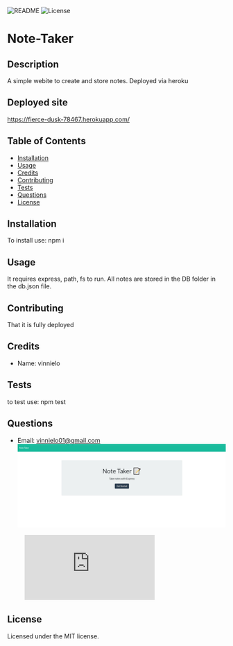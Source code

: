 ![README](https://img.shields.io/badge/NODE-NoteTaker-red?style=plastic&logo=appveyor)
![License](https://img.shields.io/badge/MIT-100%-blue?style=plastic&logo=appveyor)

# Note-Taker

## Description

A simple webite to create and store notes. Deployed via heroku

## Deployed site

https://fierce-dusk-78467.herokuapp.com/

## Table of Contents

- [Installation](#installation)
- [Usage](#usage)
- [Credits](#credits)
- [Contributing](#contributing)
- [Tests](#tests)
- [Questions](#questions)
- [License](#license)

## Installation

To install use: npm i

## Usage

It requires express, path, fs to run. All notes are stored in the DB folder in the db.json file.

## Contributing

That it is fully deployed

## Credits

- Name: vinnielo

## Tests

to test use: npm test

## Questions

- Email: vinnielo01@gmail.com
  ![](public\assets\images\Note-taker.jpg)
   <!-- blank line -->
<figure class="video_container">
<iframe src="https://drive.google.com/file/d/13Ny1is_HR2jDdBIWm5JdH8YvzXJDB05c/preview" frameborder="0" allowfullscreen="true"></iframe>
</figure>
  <!-- blank line -->

## License

Licensed under the MIT license.
